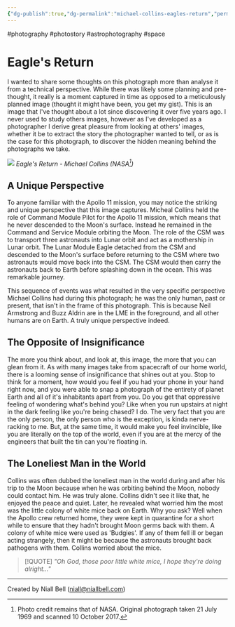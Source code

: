 ```yaml
---
{"dg-publish":true,"dg-permalink":"michael-collins-eagles-return","permalink":"/michael-collins-eagles-return/","title":"Eagle's Return","tags":["photography","photostory","astrophotography","space"],"noteIcon":null,"created":"2024-04-22T19:31:47.000+01:00","updated":"2024-04-22T22:57:21.000+01:00"}
---
```


#photography #photostory #astrophotography #space 
# Eagle's Return

I wanted to share some thoughts on this photograph more than analyse it from a technical perspective. While there was likely some planning and pre-thought, it really is a moment captured in time as opposed to a meticulously planned image (thought it might have been, you get my gist). This is an image that I've thought about a lot since discovering it over five years ago. I never used to study others images, however as I've developed as a photographer I derive great pleasure from looking at others' images, whether it be to extract the story the photographer wanted to tell, or as is the case for this photograph, to discover the hidden meaning behind the photographs we take.

![](https://science.nasa.gov/wp-content/uploads/2023/08/as11_44_6642.jpg)
*Eagle's Return - Michael Collins (NASA[^1])*

## A Unique Perspective

To anyone familiar with the Apollo 11 mission, you may notice the striking and unique perspective that this image captures. Micheal Collins held the role of Command Module Pilot for the Apollo 11 mission, which means that he never descended to the Moon's surface. Instead he remained in the Command and Service Module orbiting the Moon. The role of the CSM was to transport three astronauts into Lunar orbit and act as a mothership in Lunar orbit. The Lunar Module Eagle detached from the CSM and descended to the Moon's surface before returning to the CSM where two astronauts would move back into the CSM. The CSM would then carry the astronauts back to Earth before splashing down in the ocean. This was remarkable journey. 

This sequence of events was what resulted in the very specific perspective Michael Collins had during this photograph; he was the only human, past or present, that isn't in the frame of this photograph. This is because Neil Armstrong and Buzz Aldrin are in the LME in the foreground, and all other humans are on Earth. A truly unique perspective indeed.

## The Opposite of Insignificance

The more you think about, and look at, this image, the more that you can glean from it. As with many images take from spacecraft of our home world, there is a looming sense of insignificance that shines out at you. Stop to think for a moment, how would you feel if you had your phone in your hand right now, and you were able to snap a photograph of the entirety of planet Earth and all of it's inhabitants apart from you. Do you get that oppressive feeling of wondering what's behind you? Like when you run upstairs at night in the dark feeling like you're being chased? I do. The very fact that you are the only person, the only person who is the exception, is kinda nerve-racking to me. But, at the same time, it would make you feel invincible, like you are literally on the top of the world, even if you are at the mercy of the engineers that built the tin can you're floating in.

## The Loneliest Man in the World

Collins was often dubbed the loneliest man in the world during and after his trip to the Moon because when he was orbiting behind the Moon, nobody could contact him. He was truly alone. Collins didn't see it like that, he enjoyed the peace and quiet. Later, he revealed what worried him the most was the little colony of white mice back on Earth. Why you ask? Well when the Apollo crew returned home, they were kept in quarantine for a short while to ensure that they hadn't brought Moon germs back with them. A colony of white mice were used as 'Budgies'. If any of them fell ill or began acting strangely, then it might be because the astronauts brought back pathogens with them. Collins worried about the mice.

>[!QUOTE] *"Oh God, those poor little white mice, I hope they're doing alright..."*

[^1]: Photo credit remains that of NASA. Original photograph taken 21 July 1969 and scanned 10 October 2017.

---
Created by Niall Bell (niall@niallbell.com)